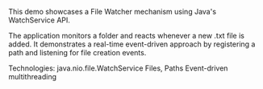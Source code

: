 This demo showcases a File Watcher mechanism using Java's WatchService API.

The application monitors a folder and reacts whenever a new .txt file is added. It demonstrates a real-time event-driven approach by registering a path and listening for file creation events.

Technologies:
java.nio.file.WatchService
Files, Paths
Event-driven multithreading
